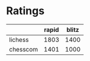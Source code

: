# Ratings

|          | rapid | blitz |
|----------|-------|-------|
| lichess  | 1803 | 1400 |
| chesscom | 1401 | 1000 |
